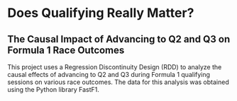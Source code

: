 # Does Qualifying Really Matter?
## The Causal Impact of Advancing to Q2 and Q3 on Formula 1 Race Outcomes
This project uses a Regression Discontinuity Design (RDD) to analyze the causal effects of advancing to Q2 and Q3 during Formula 1 qualifying sessions on various race outcomes. The data for this analysis was obtained using the Python library FastF1.






